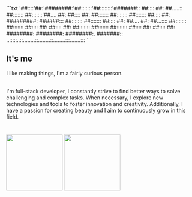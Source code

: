 
<div>
<div align="center">
<!--img src="https://readme-typing-svg.demolab.com?font=Fira+Code&weight=700&size=36&duration=2000&pause=1000&background=FFFFFF00&center=true&repeat=true&width=600&height=150&lines=%F0%9F%91%8B+Hi+there!+;+Welcom+to+'Harris+World'+%E2%9C%A8"/-->
</div>
```txt
'##::::'##:'########:'##:::::::'##::::::::'#######::
 ##:::: ##: ##.....:: ##::::::: ##:::::::'##.... ##:
 ##:::: ##: ##::::::: ##::::::: ##::::::: ##:::: ##:
 #########: ######::: ##::::::: ##::::::: ##:::: ##:
 ##.... ##: ##...:::: ##::::::: ##::::::: ##:::: ##:
 ##:::: ##: ##::::::: ##::::::: ##::::::: ##:::: ##:
 ##:::: ##: ########: ########: ########:. #######::
..:::::..::........::........::........:::.......:::
```

<h2>It's me</h2>

<pr>
I like making things, I'm a fairly curious person.<br><br>

I'm full-stack developer, I constantly strive to find better ways to solve challenging and complex tasks. When necessary, I explore new technologies and tools to foster innovation and creativity. Additionally, I have a passion for creating beauty and I aim to continuously grow in this field.
#
<img src ="https://github-readme-stats-sigma-five.vercel.app/api?username=harris91&show_icons=false&theme=dark&hide_border=true&bg_color=0d1117" height='150'/>
<img src ="https://github-readme-stats-sigma-five.vercel.app/api/top-langs/?username=harris91&layout=compact&theme=dark&hide_border=true&bg_color=0d1117" height='150'/>

</div>

